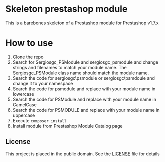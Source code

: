 # Skeleton prestashop module

This is a barebones skeleton of a Prestashop module for Prestashop v1.7.x

# How to use

1. Clone the repo
2. Search for Sergiosgc_PSModule and sergiosgc_psmodule and change strings and filenames to match your module name. The Sergiosgc_PSModule class name should match the module name.
3. Search the code for sergiosgc\psmodule or sergiosgc\\psmdoule and change it to your namespace
4. Search the code for psmodule and replace with your module name in lowercase
5. Search the code for PSModule and replace with your module name in CamelCase
6. Search the code for PSMODULE and replace with your module name in uppercase
7. Execute `composer install`
8. Install module from Prestashop Module Catalog page

## License

This project is placed in the public domain. See the [LICENSE](LICENSE.md) file for details
